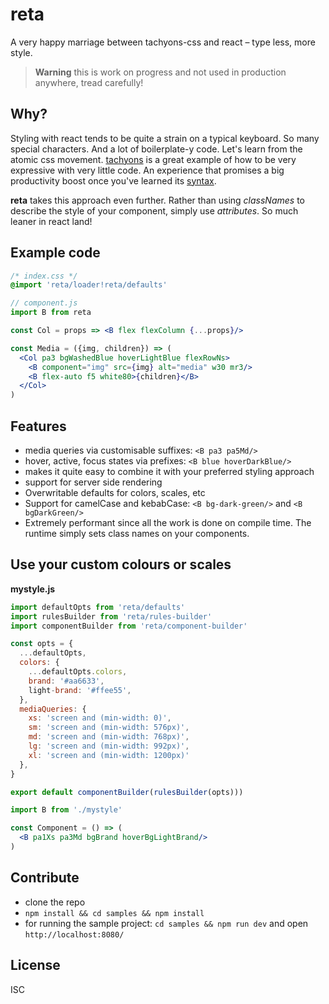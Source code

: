 # reta

A very happy marriage between tachyons-css and react – type less, more style.

> **Warning** this is work on progress and not used in production anywhere, tread carefully!

## Why?

Styling with react tends to be quite a strain on a typical keyboard. So many special characters. And a lot of boilerplate-y code.
Let's learn from the atomic css movement. [tachyons](http://tachyons.io/) is a great example of how to be very expressive with very little code. An experience that promises a big productivity boost once you've learned its [syntax](http://tachyons.io/docs/).

**reta** takes this approach even further. Rather than using _classNames_ to describe the style of your component, simply use _attributes_. So much leaner in react land!

## Example code

```css
/* index.css */
@import 'reta/loader!reta/defaults'
```

```jsx
// component.js
import B from reta

const Col = props => <B flex flexColumn {...props}/>

const Media = ({img, children}) => (
  <Col pa3 bgWashedBlue hoverLightBlue flexRowNs>
    <B component="img" src={img} alt="media" w30 mr3/>
    <B flex-auto f5 white80>{children}</B>
  </Col>
)
```

## Features

- media queries via customisable suffixes: `<B pa3 pa5Md/>`
- hover, active, focus states via prefixes: `<B blue hoverDarkBlue/>`
- makes it quite easy to combine it with your preferred styling approach
- support for server side rendering
- Overwritable defaults for colors, scales, etc
- Support for camelCase and kebabCase: `<B bg-dark-green/>` and `<B bgDarkGreen/>`
- Extremely performant since all the work is done on compile time. The runtime simply sets class names on your components.


## Use your custom colours or scales

**mystyle.js**

```js
import defaultOpts from 'reta/defaults'
import rulesBuilder from 'reta/rules-builder'
import componentBuilder from 'reta/component-builder'

const opts = {
  ...defaultOpts,
  colors: {
    ...defaultOpts.colors,
    brand: '#aa6633',
    light-brand: '#ffee55',
  },
  mediaQueries: {
    xs: 'screen and (min-width: 0)',
    sm: 'screen and (min-width: 576px)',
    md: 'screen and (min-width: 768px)',
    lg: 'screen and (min-width: 992px)',
    xl: 'screen and (min-width: 1200px)'
  },
}

export default componentBuilder(rulesBuilder(opts)))
```

```jsx
import B from './mystyle'

const Component = () => (
  <B pa1Xs pa3Md bgBrand hoverBgLightBrand/>
)
```

## Contribute

- clone the repo
- `npm install && cd samples && npm install`
- for running the sample project: `cd samples && npm run dev` and open `http://localhost:8080/`

## License

ISC
